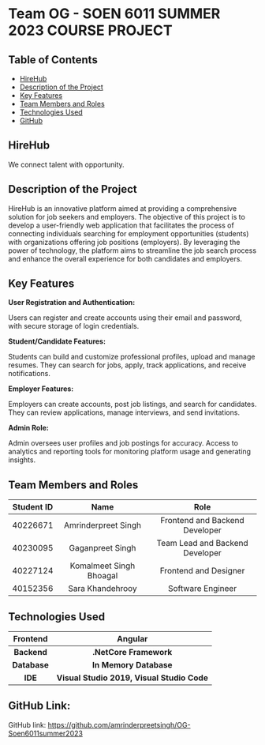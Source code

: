 # Team OG - SOEN 6011 SUMMER 2023 COURSE PROJECT

## Table of Contents
<!--ts-->

* [HireHub](#hirehub)
* [Description of the Project](#description-of-the-project)
* [Key Features](#key-features)
* [Team Members and Roles](#team-members-and-roles)
* [Technologies Used](#technologies-used)
* [GitHub](#github-link)

<!--te-->


## HireHub
We connect talent with opportunity.

## Description of the Project
HireHub is an innovative platform aimed at providing a comprehensive solution for job seekers and employers. The objective of this project is to develop a user-friendly web application that facilitates the process of connecting individuals searching for employment opportunities (students) with organizations offering job positions (employers). By leveraging the power of technology, the platform aims to streamline the job search process and enhance the overall experience for both candidates and employers.

## Key Features

**User Registration and Authentication:**

Users can register and create accounts using their email and password, with secure storage of login credentials.

**Student/Candidate Features:**

Students can build and customize professional profiles, upload and manage resumes.
They can search for jobs, apply, track applications, and receive notifications.

**Employer Features:**

Employers can create accounts, post job listings, and search for candidates.
They can review applications, manage interviews, and send invitations.

**Admin Role:**

Admin oversees user profiles and job postings for accuracy.
Access to analytics and reporting tools for monitoring platform usage and generating insights.

## Team Members and Roles
| Student ID |          Name           | Role
|:----------:|:-----------------------:|:---------:|
|  40226671  |   Amrinderpreet Singh   |Frontend and Backend Developer|
|  40230095  |    Gaganpreet Singh     |Team Lead and Backend Developer|
|  40227124  | Komalmeet Singh Bhoagal | Frontend and Designer |
|40152356|Sara Khandehrooy|Software Engineer|


## Technologies Used

|   Frontend   |                Angular                |
|:------------:|:-------------------------------------:|
| **Backend**  |                **.NetCore Framework**  |
| **Database** |         **In Memory Database**         |
|   **IDE**    | **Visual Studio 2019, Visual Studio Code** |


## GitHub Link:

GitHub link: https://github.com/amrinderpreetsingh/OG-Soen6011summer2023
